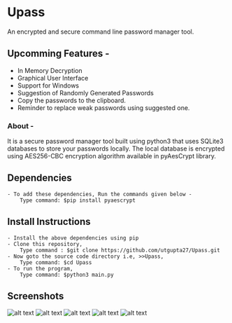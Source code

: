 # Upass
An encrypted and secure command line password manager tool.

## Upcomming Features -
- In Memory Decryption
- Graphical User Interface
- Support for Windows
- Suggestion of Randomly Generated Passwords
- Copy the passwords to the clipboard.
- Reminder to replace weak passwords using suggested one.

### About -
It is a secure password manager tool built using python3 that uses SQLite3
databases to store your passwords locally. The local database is encrypted 
using AES256-CBC encryption algorithm available in pyAesCrypt library.

## Dependencies
    - To add these dependencies, Run the commands given below -
        Type command: $pip install pyaescrypt

## Install Instructions 
    - Install the above dependencies using pip
    - Clone this repository,
        Type command : $git clone https://github.com/utgupta27/Upass.git
    - Now goto the source code directory i.e, >>Upass, 
        Type command: $cd Upass
    - To run the program, 
        Type command: $python3 main.py

## Screenshots
![alt text](https://github.com/utgupta27/Upass/blob/master/res/Screenshot-20210529142055-564x240.png)
![alt text](https://github.com/utgupta27/Upass/blob/master/res/Screenshot-20210529142249-561x318.png)
![alt text](https://github.com/utgupta27/Upass/blob/master/res/Screenshot-20210529142356-972x227.png)
![alt text](https://github.com/utgupta27/Upass/blob/master/res/Screenshot-20210529142440-537x230.png)
![alt text](https://github.com/utgupta27/Upass/blob/master/res/Screenshot-20210529142504-535x247.png)
